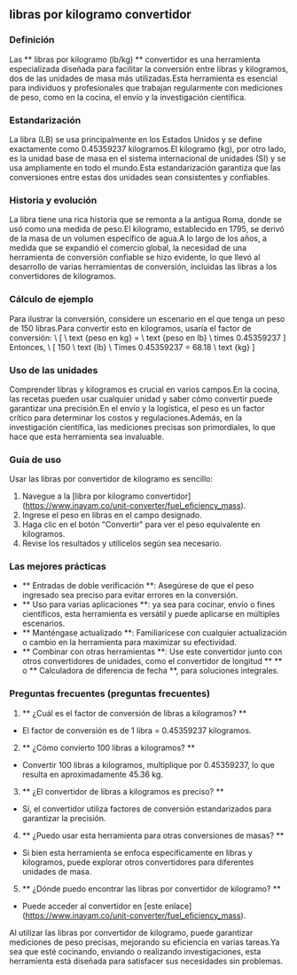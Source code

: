## libras por kilogramo convertidor

### Definición
Las ** libras por kilogramo (lb/kg) ** convertidor es una herramienta especializada diseñada para facilitar la conversión entre libras y kilogramos, dos de las unidades de masa más utilizadas.Esta herramienta es esencial para individuos y profesionales que trabajan regularmente con mediciones de peso, como en la cocina, el envío y la investigación científica.

### Estandarización
La libra (LB) se usa principalmente en los Estados Unidos y se define exactamente como 0.45359237 kilogramos.El kilogramo (kg), por otro lado, es la unidad base de masa en el sistema internacional de unidades (SI) y se usa ampliamente en todo el mundo.Esta estandarización garantiza que las conversiones entre estas dos unidades sean consistentes y confiables.

### Historia y evolución
La libra tiene una rica historia que se remonta a la antigua Roma, donde se usó como una medida de peso.El kilogramo, establecido en 1795, se derivó de la masa de un volumen específico de agua.A lo largo de los años, a medida que se expandió el comercio global, la necesidad de una herramienta de conversión confiable se hizo evidente, lo que llevó al desarrollo de varias herramientas de conversión, incluidas las libras a los convertidores de kilogramos.

### Cálculo de ejemplo
Para ilustrar la conversión, considere un escenario en el que tenga un peso de 150 libras.Para convertir esto en kilogramos, usaría el factor de conversión:
\ [
\ text {peso en kg} = \ text {peso en lb} \ times 0.45359237
\]
Entonces,
\ [
150 \ text {lb} \ Times 0.45359237 = 68.18 \ text {kg}
\]

### Uso de las unidades
Comprender libras y kilogramos es crucial en varios campos.En la cocina, las recetas pueden usar cualquier unidad y saber cómo convertir puede garantizar una precisión.En el envío y la logística, el peso es un factor crítico para determinar los costos y regulaciones.Además, en la investigación científica, las mediciones precisas son primordiales, lo que hace que esta herramienta sea invaluable.

### Guía de uso
Usar las libras por convertidor de kilogramo es sencillo:
1. Navegue a la [libra por kilogramo convertidor] (https://www.inayam.co/unit-converter/fuel_eficiency_mass).
2. Ingrese el peso en libras en el campo designado.
3. Haga clic en el botón "Convertir" para ver el peso equivalente en kilogramos.
4. Revise los resultados y utilícelos según sea necesario.

### Las mejores prácticas
- ** Entradas de doble verificación **: Asegúrese de que el peso ingresado sea preciso para evitar errores en la conversión.
- ** Uso para varias aplicaciones **: ya sea para cocinar, envío o fines científicos, esta herramienta es versátil y puede aplicarse en múltiples escenarios.
- ** Manténgase actualizado **: Familiarícese con cualquier actualización o cambio en la herramienta para maximizar su efectividad.
- ** Combinar con otras herramientas **: Use este convertidor junto con otros convertidores de unidades, como el convertidor de longitud ** ** o ** Calculadora de diferencia de fecha **, para soluciones integrales.

### Preguntas frecuentes (preguntas frecuentes)

1. ** ¿Cuál es el factor de conversión de libras a kilogramos? **
- El factor de conversión es de 1 libra = 0.45359237 kilogramos.

2. ** ¿Cómo convierto 100 libras a kilogramos? **
- Convertir 100 libras a kilogramos, multiplique por 0.45359237, lo que resulta en aproximadamente 45.36 kg.

3. ** ¿El convertidor de libras a kilogramos es preciso? **
- Sí, el convertidor utiliza factores de conversión estandarizados para garantizar la precisión.

4. ** ¿Puedo usar esta herramienta para otras conversiones de masas? **
- Si bien esta herramienta se enfoca específicamente en libras y kilogramos, puede explorar otros convertidores para diferentes unidades de masa.

5. ** ¿Dónde puedo encontrar las libras por convertidor de kilogramo? **
- Puede acceder al convertidor en [este enlace] (https://www.inayam.co/unit-converter/fuel_eficiency_mass).

Al utilizar las libras por convertidor de kilogramo, puede garantizar mediciones de peso precisas, mejorando su eficiencia en varias tareas.Ya sea que esté cocinando, enviando o realizando investigaciones, esta herramienta está diseñada para satisfacer sus necesidades sin problemas.